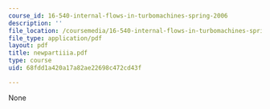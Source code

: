 ```yaml
---
course_id: 16-540-internal-flows-in-turbomachines-spring-2006
description: ''
file_location: /coursemedia/16-540-internal-flows-in-turbomachines-spring-2006/68fdd1a420a17a82ae22698c472cd43f_newpartiiia.pdf
file_type: application/pdf
layout: pdf
title: newpartiiia.pdf
type: course
uid: 68fdd1a420a17a82ae22698c472cd43f

---
```

None